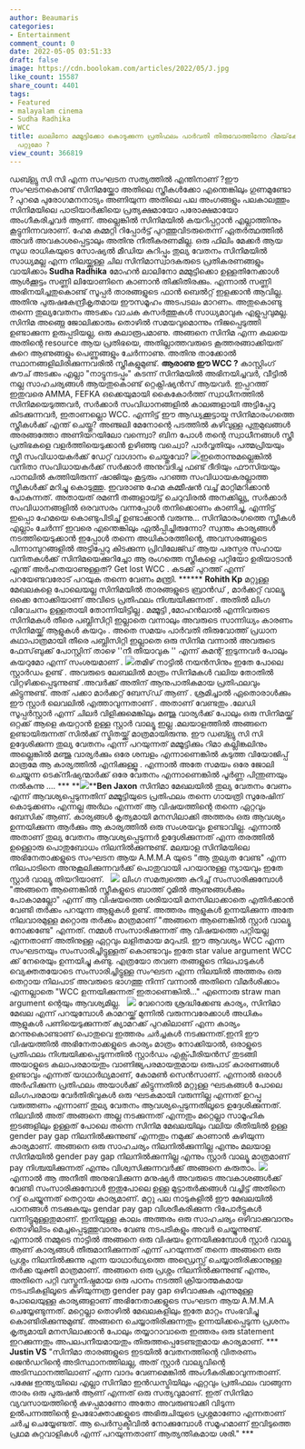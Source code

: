 ```yaml
---
author: Beaumaris
categories:
- Entertainment
comment_count: 0
date: 2022-05-05 03:51:33
draft: false
image: https://cdn.boolokam.com/articles/2022/05/J.jpg
like_count: 15587
share_count: 4401
tags:
- Featured
- malayalam cinema
- Sudha Radhika
- WCC
title: ലാലിനോ മമ്മൂട്ടിക്കോ കൊടുക്കുന്ന പ്രതിഫലം പാർവതി തിരുവോത്തിനോ റിമയ്‌ക്കോ കൊടുക്കാൻ
  പറ്റുമോ ?
view_count: 366819
---
```


ഡബ്ള്യു സി സി എന്ന സംഘടന സത്യത്തിൽ എന്തിനാണ് ?ഈ സംഘടനകൊണ്ട് സിനിമയ്ക്കോ അതിലെ സ്ത്രീകൾക്കോ എന്തെങ്കിലും ഗുണമുണ്ടോ ? പുറമെ പുരോഗമനനാട്യം അണിയുന്ന അതിലെ പല അംഗങ്ങളും പലകാലത്തും സിനിമയിലെ പാട്രിയാർക്കിയെ പ്രത്യക്ഷമായോ പരോക്ഷമായോ അംഗീകരിച്ചവർ ആണ്. അല്ലെങ്കിൽ സിനിമയിൽ കയറിപ്പറ്റാൻ എല്ലാത്തിനും കൂട്ടുനിന്നവരാണ്. ഹേമ കമ്മറ്റി റിപ്പോർട്ട് പുറത്തുവിടരുതെന്ന് ഏതർത്ഥത്തിൽ അവർ അവകാശപ്പെട്ടാലും അതിനു നീതീകരണമില്ല. ഒരു ഫിലിം മേക്കർ ആയ സുധ രാധികയുടെ സോഷ്യൽ മീഡിയ കുറിപ്പും തുല്യ വേതനം സിനിമയിൽ സാധ്യമല്ല എന്ന നിലയ്ക്കുള്ള ചില സിനിമാസ്വാദകരുടെ പ്രതികരണങ്ങളും വായിക്കാം **Sudha Radhika** മോഹൻ ലാലിനോ മമ്മുട്ടിക്കൊ ഉള്ളതിനേക്കാൾ ആൾക്കൂട്ടം സണ്ണി ലിയോണിനെ കാണാൻ തിക്കിതിരക്കും. എന്നാൽ സണ്ണി അഭിനയിച്ചതുകൊണ്ട്‌ സൂപ്പർ താരങ്ങളുടെ ഫാൻ ബെൽറ്റ്‌ ഇളക്കാൻ ആവില്ല. അതിനു പുരുഷകേന്ദ്രീകൃതമായ ഈസമൂഹം അടപടലം മാറണം. അതുകൊണ്ടു തന്നെ തുല്യവേതനം അടക്കം വാചക കസർത്തുകൾ‌ സാധ്യമാവുക എളുപ്പവുമല്ല. സിനിമ അങ്ങ്നെ ജോലിക്കാരും തൊഴിൽ സമയവുമൊന്നും നിജപ്പെടുത്തി ഉണ്ടാക്കുന്ന ഉരുപ്പടിയല്ല, ഒരു കലാരൂപമാണു. അങ്ങനെ സിനിമ എന്ന കലയെ അതിന്റെ resource ആയ പ്രതിഭയെ, അതില്ലാത്തവരുടെ കൂത്തരങ്ങാക്കിയത്‌ കുറെ ആണുങ്ങളും പെണ്ണുങ്ങളും ചേർന്നാണു. അതിനു താക്കോൽ സ്ഥാനങ്ങളിലിരിക്കുന്നവരിൽ സ്ത്രീകളുമുണ്ട്‌. **ആരാണു ഈ WCC ?** കാസ്റ്റിംഗ്‌ കൗച്‌ അടക്കം എല്ലാ "നാട്ടുനടപ്പും" കടന്ന് സിനിമയിൽ അഭിനയിച്ചവർ, വീട്ടിൽ നല്ല സാഹചര്യങ്ങൾ ആയതുകൊണ്ട്‌ റ്റെക്നിഷ്യൻസ്‌ ആയവർ. ഇപ്പറത്ത്‌ ഇതുവരെ‌ AMMA, FEFKA ഒക്കെയുമായി കൈകോർത്ത്‌ സ്വാധീനത്തിൽ സിനിമയെടുത്തവർ, സർക്കാർ സംവിധാനങ്ങളിൽ കാലങ്ങളായി അട്ടിപ്പേറു കിടക്കുന്നവർ, ഇതാണല്ലൊ WCC. എന്നിട്ട്‌ ഈ ആഡ്യക്കൂട്ടായ്മ സിനിമാരംഗത്തെ സ്ത്രീകൾക്ക്‌ എന്ത്‌ ചെയ്തു? അഞ്ജലി മേനോന്റെ പടത്തിൽ കഴിവുള്ള പുതുമുഖങ്ങൾ അരങ്ങത്തോ അണിയറയിലോ വന്ന്വൊ? ബിന പോൾ തന്റെ സ്വാധീനങ്ങൾ സ്ത്രീ പ്രതിഭകളെ വളർത്തിയെടുക്കാൻ ഉഴിഞ്ഞു വച്വൊ? പാർവ്വതിയും പത്മപ്രിയയും സ്ത്രീ സംവിധായകർക്ക്‌ ഡേറ്റ്‌ വാഗ്ദാനം ചെയ്തുവോ? ![](https://cdn.boolokam.com/articles/2022/05/J.jpg)ഇതൊന്നുമല്ലെങ്കിൽ വനിതാ സംവിധായകർക്ക്‌ സർക്കാർ അനുവദിച്ച ഫണ്ട്‌ ദീദിയും ഫൗസിയയും പാനലിൽ കുത്തിയിരുന്ന് ഷാജിയും കൂട്ടരും പറഞ്ഞ സംവിധായകരല്ലാത്ത സ്ത്രീകൾക്ക്‌ മറിച്ചു കൊടുത്തു. ഇവരാണു ഹേമ കമ്മീഷൻ വച്ച്‌ മാറ്റിമറിക്കാൻ പോകുന്നത്‌. അതായത്‌ രമണീ തങ്ങളായ്ട്ട്‌ ചെറുവിരൽ അനക്കില്ല്യ, സർക്കാർ സംവിധാനങ്ങളിൽ ഒരവസരം വന്നപ്പോൾ തനിക്കൊണം കാണിച്ചു, എന്നിട്ട്‌ ഇപ്പൊ ഹേമയെ കൊണ്ടുപിടിച്ച്‌ ഉണ്ടാക്കാൻ വരുന്നു... സിനിമാരംഗത്തെ സ്ത്രീകൾ എല്ലാം ചേർന്ന് ഇവരെ എന്തെങ്കിലും ഏൽപ്പിച്ചിരുന്നോ? സ്വന്തം കാര്യങ്ങൾ നടത്തിയെടുക്കാൻ ഇപ്പോൾ തന്നെ അധികാരത്തിന്റെ, അവസരങ്ങളുടെ പിന്നാമ്പുറങ്ങളിൽ അട്ടിപ്പേറു കിടക്കുന്ന പ്രിവിലേജ്ഡ്‌ ആയ പരസ്പര സഹായ വനിതകൾക്ക്‌ സിനിമയെക്കുറിച്ചോ ആ രംഗത്തെ സ്ത്രീകളെ പറ്റിയോ ഉരിയാടാൻ എന്ത്‌ അർഹതയാണുള്ളത്‌? Get lost WCC . കടക്ക്‌ പുറത്ത്‌ എന്ന് പറയേണ്ടവരോട്‌ പറയുക തന്നെ വേണം മന്ത്രി. ****** **Rohith Kp** മറ്റുള്ള മേഖലകളെ പോലെയല്ല സിനിമയിൽ താരങ്ങളുടെ ബ്രാൻഡ് , മാർക്കറ്റ് വാല്യൂ ഒക്കെ നോക്കിയാണ് അവിടെ പ്രതിഫലം നിശ്ചയിക്കുന്നത് . അതിൽ ലിംഗ വിവേചനം ഉള്ളതായി തോന്നിയിട്ടില്ല . മമ്മൂട്ടി ,മോഹൻലാൽ എന്നിവരുടെ സിനിമകൾ തീരെ പബ്ലിസിറ്റി ഇല്ലാതെ വന്നാലും അവരുടെ സാന്നിധ്യം കാരണം സിനിമയ്ക്ക് ആളുകൾ കയറും . അതെ സമയം പാർവതി തിരുവോത്ത് പ്രധാന കഥാപാത്രമായി തീരെ പബ്ലിസിറ്റി ഇല്ലാതെ ഒരു സിനിമ വന്നാൽ അവരുടെ ഫേസ്‌ബുക്ക് പോസ്റ്റിന് താഴെ ''നീ തീയാവുക '' എന്ന് കമന്റ് ഇടുന്നവർ പോലും കയറുമോ എന്ന് സംശയമാണ് . ![](https://cdn.boolokam.com/articles/2022/05/WWD.jpg)തമിഴ് നാട്ടിൽ നയൻസിനും ഇതേ പോലെ സ്റ്റാർഡം ഉണ്ട് . അവരുടെ ലേബലിൽ മാത്രം സിനിമകൾ വലിയ തോതിൽ വിറ്റഴിക്കപ്പെടുന്നുണ്ട് .അവർക്ക് അതിന് ആനുപാതികമായ പ്രതിഫലവും കിട്ടുന്നുണ്ട്. അത് പക്കാ മാർക്കറ്റ് ബേസ്‌ഡ് ആണ് . ശ്രമിച്ചാൽ ഏതൊരാൾക്കും ഈ സ്റ്റാർ ലെവലിൽ എത്താവുന്നതാണ് . അതാണ് വേണ്ടതും .ലേഡി സൂപ്പർസ്റ്റാർ എന്ന് ചിലർ വിളിക്കുമെങ്കിലും മഞ്ജു വാര്യർക്ക് പോലും ഒരു സിനിമയ്ക്ക് ഒറ്റക്ക് ആളെ കയറ്റാൻ ഉള്ള സ്റ്റാർ വാല്യൂ ഇല്ല .മലയാളത്തിൽ അങ്ങനെ ഉണ്ടായിരുന്നത് സിൽക്ക് സ്മിതയ്ക്ക് മാത്രമായിരുന്നു. ഈ ഡബ്ള്യു സി സി ഉദ്ദേശിക്കുന്ന തുല്യ വേതനം എന്ന് പറയുന്നത് മമ്മൂട്ടിക്കും റിമാ കല്ലിങ്കലിനും അല്ലെങ്കിൽ മഞ്ജു വാര്യർക്കും ഒരേ ശമ്പളം എന്നാണെങ്കിൽ കടുത്ത വിയോജിപ്പ് മാത്രമേ ആ കാര്യത്തിൽ എനിക്കുള്ളൂ . എന്നാൽ അതേ സമയം ഒരേ ജോലി ചെയ്യുന്ന ടെക്‌നീഷ്യന്മാർക്ക് ഒരേ വേതനം എന്നാണെങ്കിൽ പൂർണ്ണ പിന്തുണയും നൽകുന്നു .... *** **![](https://cdn.boolokam.com/articles/2022/05/FEFF.webp)****Ben Jaxon** സിനിമാ മേഖലയിൽ തുല്യ വേതനം വേണം എന്ന് ആവശ്യപ്പെടുന്നതിന് മമ്മൂട്ടിയുടെ പ്രതിഫലം തന്നെ ഗായത്രി സുരേഷിന് കൊടുക്കണം എന്നല്ല അർഥം എന്നത് ആ വിഷയത്തിന്റെ തന്നെ ഏറ്റവും ബേസിക് ആണ്. കാര്യങ്ങൾ കൃത്യമായി മനസിലാക്കി അത്തരം ഒരു ആവശ്യം ഉന്നയിക്കുന്ന ആർക്കും ആ കാര്യത്തിൽ ഒരു സംശയവും ഉണ്ടാവില്ല. എന്നാൽ അതാണ് തുല്യ വേതനം ആവശ്യപ്പെടുന്നർ ഉദ്ദേശിക്കുന്നത് എന്ന തരത്തിൽ ഉള്ളൊരു പൊതുബോധം നിലനിൽക്കുന്നുണ്ട്. മലയാള സിനിമയിലെ അഭിനേതാക്കളുടെ സംഘടന ആയ A.M.M.A യുടെ “ആ തുല്യത വേണ്ട" എന്ന നിലപാടിനെ അനുകൂലിക്കുന്നവർക്ക് പൊതുവായി പറയാനുള്ള ന്യായവും ഇതേ സ്റ്റാർ വാല്യൂ തിയറിയാണ്. &nbsp; ![](https://cdn.boolokam.com/articles/2022/05/DWW.jpg) ലിംഗ സമത്വത്തെ കുറിച്ച് സംസാരിക്കുമ്പോൾ "അങ്ങനെ ആണെങ്കിൽ സ്ത്രീകളുടെ ബാത്ത് റൂമിൽ ആണുങ്ങൾക്കും പോകാമല്ലോ" എന്ന് ആ വിഷയത്തെ ശരിയായി മനസിലാക്കാതെ എതിർക്കാൻ വേണ്ടി തർക്കം പറയുന്ന ആളുകൾ ഉണ്ട്. അത്തരം ആളുകൾ ഉന്നയിക്കുന്ന അതേ നിലവാരമുള്ള മറ്റൊരു തർക്കം മാത്രമാണ് "അങ്ങനെ ആണെങ്കിൽ സ്റ്റാർ വാല്യൂ നോക്കണ്ടേ" എന്നത്. നമ്മൾ സംസാരിക്കുന്നത് ആ വിഷയത്തെ പറ്റിയല്ല എന്നതാണ് അതിനുള്ള ഏറ്റവും ലളിതമായ മറുപടി. ഈ ആവശ്യം WCC എന്ന സംഘടനയും സംസാരിച്ചിട്ടുള്ളത് കൊണ്ടാവും ഇതേ star value argument WCC ക്ക് നേരെയും ഉന്നയിച്ചു കണ്ടു. എത്രയോ തവണ തങ്ങളുടെ നിലപാടുകൾ വ്യെക്തതയോടെ സംസാരിച്ചിട്ടുള്ള സംഘടന എന്ന നിലയിൽ അത്തരം ഒരു തെറ്റായ നിലപാട് അവരുടെ ഭാഗത്തു നിന്ന് വന്നാൽ അതിനെ വിമർശിക്കാം എന്നല്ലാതെ "WCC ഉന്നയിക്കുന്നത് ഇതാണെങ്കിൽ..." എന്നൊരു straw man argument ന്റെയും ആവശ്യമില്ല. &nbsp; ![](https://cdn.boolokam.com/articles/2022/05/Rima-Kallingal.jpg) വേറൊരു ശ്രദ്ധിക്കേണ്ട കാര്യം, സിനിമാ മേഖല എന്ന് പറയുമ്പോൾ കാമറയ്ക്ക് മുന്നിൽ വരുന്നവരേക്കാൾ അധികം ആളുകൾ പണിയെടുക്കുന്നത് ക്യാമറക്ക് പുറകിലാണ് എന്ന കാര്യം മറന്നുകൊണ്ടാണ് പൊതുവെ ഇത്തരം ചർച്ചകൾ നടക്കുന്നത്.ഇനി ഈ വിഷയത്തിൽ അഭിനേതാക്കളുടെ കാര്യം മാത്രം നോക്കിയാൽ, ഒരാളുടെ പ്രതിഫലം നിശ്ചയിക്കപ്പെടുന്നതിൽ സ്റ്റാർഡം എക്സ്പീരിയൻസ് തുടങ്ങി അയാളുടെ കലാപരമായതും വാണിജ്യപരമായതുമായ ഒരുപാട് കാരണങ്ങൾ ഉണ്ടാവും എന്നത് യാഥാർഥ്യമാണ്, കോമൺ സെൻസാണ്. എന്നാൽ ഒരാൾ അർഹിക്കുന്ന പ്രതിഫലം അയാൾക്ക് കിട്ടുന്നതിൽ മറ്റുള്ള ഘടകങ്ങൾ പോലെ ലിംഗപരമായ വേർതിരിവുകൾ ഒരു ഘടകമായി വരുന്നില്ല എന്നത് ഉറപ്പു വരുത്തണം എന്നാണ് തുല്യ വേതനം ആവശ്യപ്പെടുന്നതിലൂടെ ഉദ്ദേശിക്കുന്നത്. നിലവിൽ അത് അങ്ങനെ അല്ല നടക്കുന്നത് എന്നതും മറ്റെല്ലാ സാമൂഹിക ഇടങ്ങളിലും ഉള്ളത് പോലെ തന്നെ സിനിമ മേഖലയിലും വലിയ രീതിയിൽ ഉള്ള gender pay gap നിലനിൽക്കുന്നുണ്ട് എന്നതും നമുക്ക് കാണാൻ കഴിയുന്ന കാര്യമാണ്. അങ്ങനെ ഒരു സാഹചര്യം നിലനിൽക്കുന്നില്ല എന്നും മലയാള സിനിമയിൽ gender pay gap നിലനിൽക്കുന്നില്ല എന്നും സ്റ്റാർ വാല്യൂ മാത്രമാണ് pay നിശ്ചയിക്കുന്നത് എന്നും വിശ്വസിക്കുന്നവർക്ക് അങ്ങനെ കരുതാം. ![](https://cdn.boolokam.com/articles/2022/05/BFFB.png)എന്നാൽ ആ അനീതി അനുഭവിക്കുന്ന മനുഷ്യർ അവരുടെ അവകാശങ്ങൾക്ക് വേണ്ടി സംസാരിക്കുമ്പോൾ ഇതുപോലെ ഉള്ള മുട്ടാതർക്കങ്ങൾ വച്ചിട്ട് അതിനെ റദ്ദ് ചെയ്യുന്നത് തെറ്റായ കാര്യമാണ്. മറ്റു പല നാടുകളിൽ ഈ മേഖലയിൽ പഠനങ്ങൾ നടക്കുകയും gendar pay gap വിശദീകരിക്കുന്ന റിപോർട്ടുകൾ വന്നിട്ടുമുള്ളതുമാണ്. ഇനിയുള്ള കാലം അത്തരം ഒരു സാഹചര്യം ഒഴിവാക്കുവാനും തൊഴിലിടം മെച്ചപ്പെടുത്തുവാനും വേണ്ട നടപടികളും അവർ ചെയ്യുന്നുണ്ട്. എന്നാൽ നമ്മുടെ നാട്ടിൽ അങ്ങനെ ഒരു വിഷയം ഉന്നയിക്കുമ്പോൾ സ്റ്റാർ വാല്യൂ ആണ് കാര്യങ്ങൾ തീരുമാനിക്കുന്നത് എന്ന് പറയുന്നത് തന്നെ അങ്ങനെ ഒരു പ്രശ്നം നിലനിൽക്കുന്നു എന്ന യാഥാർഥ്യത്തെ അഡ്രെസ്സ് ചെയ്യാതിരിക്കാനുള്ള തർക്ക യുക്തി മാത്രമാണ്. അങ്ങനെ ഒരു പ്രശ്നം നിലനിൽക്കുന്നുണ്ട് എന്നും, അതിനെ പറ്റി വസ്തുനിഷ്ഠമായ ഒരു പഠനം നടത്തി ക്രിയാത്മകമായ നടപടികളിലൂടെ കഴിയുന്നത്ര gender pay gap ഒഴിവാക്കുക എന്നുമുള്ള പോലെയുള്ള കാര്യങ്ങളാണ് അഭിനേതാക്കളുടെ സംഘടന ആയ A.M.M.A ചെയ്യേണ്ടുന്നത്. മറ്റെല്ലാ തൊഴിൽ മേഖലകളിലും ഇതേ മാറ്റം സംഭവിച്ചു കൊണ്ടിരിക്കുന്നുമുണ്ട്. അങ്ങനെ ചെയ്യാതിരിക്കുന്നതും ഉന്നയിക്കപ്പെടുന്ന പ്രശനം കൃത്യമായി മനസിലാക്കാൻ പോലും തയ്യാറാവാതെ ഇത്തരം ഒരു statement ഇറക്കുന്നതും അപലപനീയമായതും തിരുത്തപ്പെടേണ്ടതുമായ കാര്യമാണ്. *** **Justin VS** "സിനിമാ താരങ്ങളുടെ ഇടയിൽ വേതനത്തിന്റെ വിതരണം ജെൻഡറിന്റെ അടിസ്ഥാനത്തിലല്ല, അത് സ്റ്റാർ വാല്യുവിന്റെ അടിസ്ഥാനത്തിലാണ് എന്ന വാദം വേണമെങ്കിൽ അംഗീകരിക്കാവുന്നതാണ്. പക്ഷേ ഇന്ത്യയിലെ എല്ലാ സിനിമാ ഇൻഡസ്ട്രിയിലും ഏറ്റവും പ്രതിഫലം വാങ്ങുന്ന താരം ഒരു പുരുഷൻ ആണ് എന്നത് ഒരു സത്യവുമാണ്. ഇത് സിനിമാ വ്യവസായത്തിന്റെ കുഴപ്പമാണോ അതോ അവരുണ്ടാക്കി വിടുന്ന ഉൽപന്നത്തിന്റെ ഉപഭോക്താക്കളുടെ അഭിരുചിയുടെ പ്രശ്നമാണോ എന്നതാണ് ചർച്ച ചെയ്യേണ്ടത്. ആ പെർസ്പക്ടീവിൽ നോക്കുമ്പോൾ സമൂഹമാണ് ഇവിടുത്തെ പ്രഥമ കുറ്റവാളികൾ എന്ന് പറയുന്നതാണ് ആത്യന്തികമായ ശരി." ***  &nbsp;